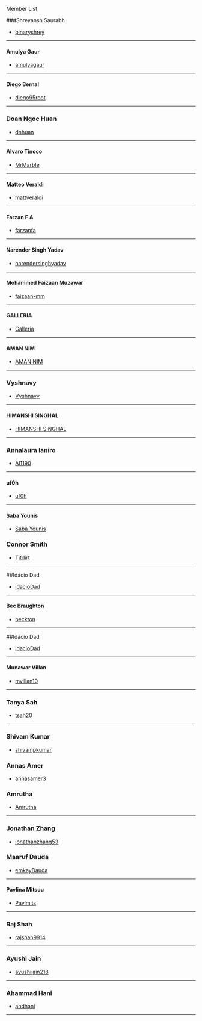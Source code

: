 ﻿Member List
 
###Shreyansh Saurabh
- [binaryshrey](https://github.com/binaryshrey)
---
#### Amulya Gaur
- [amulyagaur](https://github.com/amulyagaur)
---

#### Diego Bernal
- [diego95root](https://github.com/diego95root)
---

### Doan Ngoc Huan
- [dnhuan](https://github.com/dnhuan)
---

#### Alvaro Tinoco
- [MrMarble](https://github.com/MrMarble)
---

#### Matteo Veraldi
- [mattveraldi](https://github.com/mattveraldi)
---

#### Farzan F A
- [farzanfa](https://github.com/Farzanfa)
---
#### Narender Singh Yadav
- [narendersinghyadav](https://github.com/narendersinghyadav)
---

#### Mohammed Faizaan Muzawar
- [faizaan-mm](https://github.com/faizaan-mm)
---

#### GALLERIA
- [Galleria](https://github.com/Galleria)
---

#### AMAN NIM
- [AMAN NIM](https://github.com/AmanNim98)
---

### Vyshnavy
- [Vyshnavy](https://github.com/vyshnavy)
---

#### HIMANSHI SINGHAL
- [HIMANSHI SINGHAL](https://github.com/himanshisinghal09)
---

### Annalaura Ianiro
- [Al1190](https://github.com/al1190)
---

#### uf0h
- [uf0h](https://github.com/uf0h)
---

#### Saba Younis
- [Saba Younis](https://github.com/sabayounis)


### Connor Smith
- [Titdirt](https://github.com/titdirt)
---


##Idácio Dad
- [idacioDad](https://github.com/idacioDad)
---

#### Bec Braughton
- [beckton](https://github.com/beckton)
---
##Idácio Dad
- [idacioDad](https://github.com/idacioDad)
---
#### Munawar Villan
- [mvillan10](https://github.com/mvillan10)
---


### Tanya Sah
- [tsah20](https://github.com/tsah20)
---

### Shivam Kumar
- [shivampkumar](https://github.com/shivampkumar)


### Annas Amer
- [annasamer3](https://github.com/annasamer3)


### Amrutha
- [Amrutha](https://github.com/amrutha3)
---



### Jonathan Zhang
- [jonathanzhang53](https://github.com/jonathanzhang53)

### Maaruf Dauda
- [emkayDauda](https://github.com/emkayDauda)

---

#### Pavlina Mitsou
- [Pavlmits](https://github.com/Pavlmits)
---


### Raj Shah
- [rajshah9914](https://github.com/rajshah9914)
---


### Ayushi Jain
- [ayushijain218](https://github.com/ayushijain218)
---


### Ahammad Hani
- [ahdhani](https://github.com/ahdhani)
---


